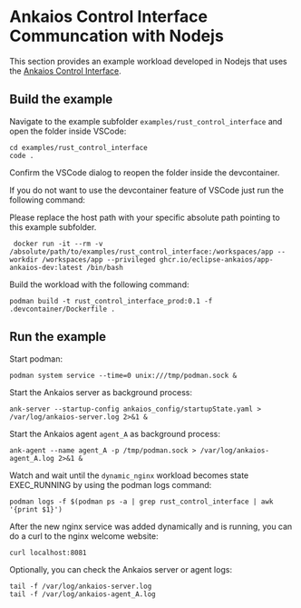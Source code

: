 # Ankaios Control Interface Communcation with Nodejs

This section provides an example workload developed in Nodejs that uses the [Ankaios Control Interface](https://eclipse-ankaios.github.io/ankaios/latest/reference/control-interface/).

## Build the example

Navigate to the example subfolder `examples/rust_control_interface` and open the folder inside VSCode:

```shell
cd examples/rust_control_interface
code .
```

Confirm the VSCode dialog to reopen the folder inside the devcontainer.

If you do not want to use the devcontainer feature of VSCode just run the following command:

Please replace the host path with your specific absolute path pointing to this example subfolder.

```shell
 docker run -it --rm -v /absolute/path/to/examples/rust_control_interface:/workspaces/app --workdir /workspaces/app --privileged ghcr.io/eclipse-ankaios/app-ankaios-dev:latest /bin/bash
```

Build the workload with the following command:

```shell
podman build -t rust_control_interface_prod:0.1 -f .devcontainer/Dockerfile .
```

## Run the example

Start podman:
```shell
podman system service --time=0 unix:///tmp/podman.sock &
```

Start the Ankaios server as background process:

```shell
ank-server --startup-config ankaios_config/startupState.yaml > /var/log/ankaios-server.log 2>&1 &
```

Start the Ankaios agent `agent_A` as background process:

```shell
ank-agent --name agent_A -p /tmp/podman.sock > /var/log/ankaios-agent_A.log 2>&1 &
```

Watch and wait until the `dynamic_nginx` workload becomes state EXEC_RUNNING by using the podman logs command:

```shell
podman logs -f $(podman ps -a | grep rust_control_interface | awk '{print $1}')
```

After the new nginx service was added dynamically and is running, you can do a curl to the nginx welcome website:

```shell
curl localhost:8081
```

Optionally, you can check the Ankaios server or agent logs:

```shell
tail -f /var/log/ankaios-server.log
tail -f /var/log/ankaios-agent_A.log
```
